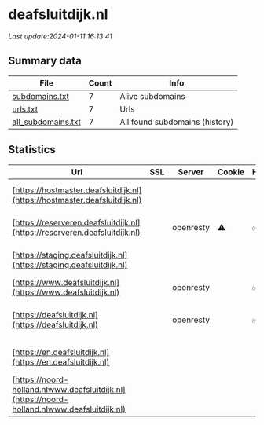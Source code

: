 # deafsluitdijk.nl
*Last update:2024-01-11 16:13:41*
## Summary data
| File       | Count | Info |
|------------|-------|------|
|[subdomains.txt](/data/deafsluitdijk/subdomains.txt)|7|Alive subdomains|
|[urls.txt](/data/deafsluitdijk/urls.txt)|7|Urls|
|[all_subdomains.txt](/data/deafsluitdijk/all_subdomains.txt)|7|All found subdomains (history)|
## Statistics
| Url | SSL | Server | Cookie | HSTS | CSP | XFO | XXP | RP | Tech |
|------------|-------|------|------|------|------|------|------|------|------|
|[https://hostmaster.deafsluitdijk.nl](https://hostmaster.deafsluitdijk.nl)| | | | | | | |:white_check_mark: |HSTS Nginx OpenResty|
|[https://reserveren.deafsluitdijk.nl](https://reserveren.deafsluitdijk.nl)| |openresty|:warning: |:white_check_mark: | |:white_check_mark: | |:white_check_mark: |Bootstrap Google Tag...|
|[https://staging.deafsluitdijk.nl](https://staging.deafsluitdijk.nl)| | | | | | | |:white_check_mark: |HSTS Nginx OpenResty|
|[https://www.deafsluitdijk.nl](https://www.deafsluitdijk.nl)| |openresty| |:white_check_mark: |:warning: |:white_check_mark: | |:white_check_mark: |Nginx OpenResty|
|[https://deafsluitdijk.nl](https://deafsluitdijk.nl)| |openresty| |:white_check_mark: |:warning: |:white_check_mark: | |:white_check_mark: |Google Tag Manager H...|
|[https://en.deafsluitdijk.nl](https://en.deafsluitdijk.nl)| | | | | | | |:white_check_mark: |HSTS Nginx OpenResty|
|[https://noord-holland.nlwww.deafsluitdijk.nl](https://noord-holland.nlwww.deafsluitdijk.nl)| | | | | | | |:white_check_mark: |HSTS Nginx OpenResty|